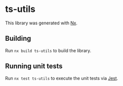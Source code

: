 # ts-utils

This library was generated with [Nx](https://nx.dev).

## Building

Run `nx build ts-utils` to build the library.

## Running unit tests

Run `nx test ts-utils` to execute the unit tests via [Jest](https://jestjs.io).
